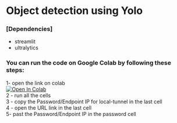 # Object detection using Yolo 
### [Dependencies]
- streamlit
- ultralytics
### You can run the code on Google Colab by following these steps:
1- open the link on colab
<br>
<a target="_blank" href="https://colab.research.google.com/drive/1rNXrvkdFmr9ZAs3QyzHYMaqs8pmx4Aac?usp=sharing">
  <img src="https://colab.research.google.com/assets/colab-badge.svg" alt="Open In Colab"/>
</a>
<br>
2 - run all the cells 
<br>
3 - copy the Password/Endpoint IP for local-tunnel in the last cell
<br>
4 - open the URL link in the last cell
<br>
5- past the Password/Endpoint IP in the password cell 
